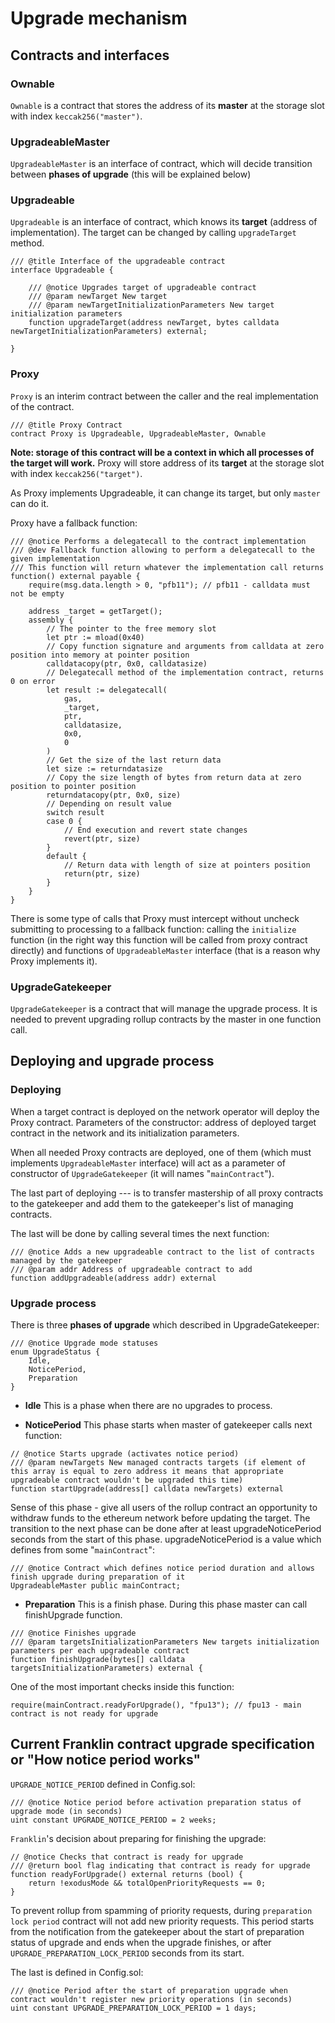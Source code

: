 # Upgrade mechanism

## Contracts and interfaces

### Ownable

`Ownable` is a contract that stores the address of its **master** at the storage slot with index `keccak256("master")`.

### UpgradeableMaster

`UpgradeableMaster` is an interface of contract, which will decide transition between **phases of upgrade** (this will be explained below)

### Upgradeable

`Upgradeable` is an interface of contract, which knows its **target** (address of implementation). The target can be changed by calling `upgradeTarget` method.

```sol
/// @title Interface of the upgradeable contract
interface Upgradeable {

    /// @notice Upgrades target of upgradeable contract
    /// @param newTarget New target
    /// @param newTargetInitializationParameters New target initialization parameters
    function upgradeTarget(address newTarget, bytes calldata newTargetInitializationParameters) external;

}
```

### Proxy

`Proxy` is an interim contract between the caller and the real implementation of the contract.

```sol
/// @title Proxy Contract
contract Proxy is Upgradeable, UpgradeableMaster, Ownable
```

**Note: storage of this contract will be a context in which all processes of the target will work.** Proxy will store address of its **target** at the storage slot with index `keccak256("target")`.

As Proxy implements Upgradeable, it can change its target, but only `master` can do it.

Proxy have a fallback function:

```sol
/// @notice Performs a delegatecall to the contract implementation
/// @dev Fallback function allowing to perform a delegatecall to the given implementation
/// This function will return whatever the implementation call returns
function() external payable {
    require(msg.data.length > 0, "pfb11"); // pfb11 - calldata must not be empty

    address _target = getTarget();
    assembly {
        // The pointer to the free memory slot
        let ptr := mload(0x40)
        // Copy function signature and arguments from calldata at zero position into memory at pointer position
        calldatacopy(ptr, 0x0, calldatasize)
        // Delegatecall method of the implementation contract, returns 0 on error
        let result := delegatecall(
            gas,
            _target,
            ptr,
            calldatasize,
            0x0,
            0
        )
        // Get the size of the last return data
        let size := returndatasize
        // Copy the size length of bytes from return data at zero position to pointer position
        returndatacopy(ptr, 0x0, size)
        // Depending on result value
        switch result
        case 0 {
            // End execution and revert state changes
            revert(ptr, size)
        }
        default {
            // Return data with length of size at pointers position
            return(ptr, size)
        }
    }
}
```

There is some type of calls that Proxy must intercept without uncheck submitting to processing to a fallback function: calling the `initialize` function (in the right way this function will be called from proxy contract directly) and functions of `UpgradeableMaster` interface (that is a reason why Proxy implements it).

### UpgradeGatekeeper

`UpgradeGatekeeper` is a contract that will manage the upgrade process. It is needed to prevent upgrading rollup contracts by the master in one function call.

## Deploying and upgrade process

### Deploying

When a target contract is deployed on the network operator will deploy the Proxy contract. Parameters of the constructor: address of deployed target contract in the network and its initialization parameters.

When all needed Proxy contracts are deployed, one of them (which must implements `UpgradeableMaster` interface) will act as a parameter of constructor of `UpgradeGatekeeper` (it will names "`mainContract`").

The last part of deploying --- is to transfer mastership of all proxy contracts to the gatekeeper and add them to the gatekeeper's list of managing contracts.

The last will be done by calling several times the next function:

```sol
/// @notice Adds a new upgradeable contract to the list of contracts managed by the gatekeeper
/// @param addr Address of upgradeable contract to add
function addUpgradeable(address addr) external
```

### Upgrade process

There is three **phases of upgrade** which described in UpgradeGatekeeper:

```sol
/// @notice Upgrade mode statuses
enum UpgradeStatus {
    Idle,
    NoticePeriod,
    Preparation
}
```

* **Idle**
This is a phase when there are no upgrades to process.

* **NoticePeriod**
This phase starts when master of gatekeeper calls next function:
```sol
// @notice Starts upgrade (activates notice period)
/// @param newTargets New managed contracts targets (if element of this array is equal to zero address it means that appropriate upgradeable contract wouldn't be upgraded this time)
function startUpgrade(address[] calldata newTargets) external
```
Sense of this phase - give all users of the rollup contract an opportunity to withdraw funds to the ethereum network before updating the target. The transition to the next phase can be done after at least upgradeNoticePeriod seconds from the start of this phase. upgradeNoticePeriod is a value which defines from some "`mainContract`":
```sol
/// @notice Contract which defines notice period duration and allows finish upgrade during preparation of it
UpgradeableMaster public mainContract;
```

* **Preparation**
This is a finish phase. During this phase master can call finishUpgrade function.
```sol
/// @notice Finishes upgrade
/// @param targetsInitializationParameters New targets initialization parameters per each upgradeable contract
function finishUpgrade(bytes[] calldata targetsInitializationParameters) external {
```

One of the most important checks inside this function:
```sol
require(mainContract.readyForUpgrade(), "fpu13"); // fpu13 - main contract is not ready for upgrade
```

## Current Franklin contract upgrade specification or "How notice period works"

`UPGRADE_NOTICE_PERIOD` defined in Config.sol:

```sol
/// @notice Notice period before activation preparation status of upgrade mode (in seconds)
uint constant UPGRADE_NOTICE_PERIOD = 2 weeks;
```

`Franklin`'s decision about preparing for finishing the upgrade:
```sol
// @notice Checks that contract is ready for upgrade
/// @return bool flag indicating that contract is ready for upgrade
function readyForUpgrade() external returns (bool) {
    return !exodusMode && totalOpenPriorityRequests == 0;
}
```

To prevent rollup from spamming of priority requests, during `preparation lock period` contract will not add new priority requests.
This period starts from the notification from the gatekeeper about the start of preparation status of upgrade and ends when the upgrade finishes, or after `UPGRADE_PREPARATION_LOCK_PERIOD` seconds from its start.

The last is defined in Config.sol:
```sol
/// @notice Period after the start of preparation upgrade when contract wouldn't register new priority operations (in seconds)
uint constant UPGRADE_PREPARATION_LOCK_PERIOD = 1 days;
```